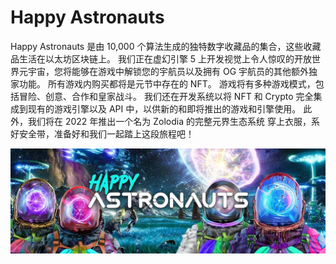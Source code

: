 # Happy Astronauts

Happy Astronauts 是由 10,000 个算法生成的独特数字收藏品的集合，这些收藏品生活在以太坊区块链上。 我们正在虚幻引擎 5 上开发视觉上令人惊叹的开放世界元宇宙，您将能够在游戏中解锁您的宇航员以及拥有 OG 宇航员的其他额外独家功能。 所有游戏内购买都将是元节中存在的 NFT。 游戏将有多种游戏模式，包括冒险、创意、合作和皇家战斗。
我们还在开发系统以将 NFT 和 Crypto 完全集成到现有的游戏引擎以及 API 中，以供新的和即将推出的游戏和引擎使用。 此外，我们将在 2022 年推出一个名为 Zolodia 的完整元界生态系统
穿上衣服，系好安全带，准备好和我们一起踏上这段旅程吧！

![1080x360](1080x360.jpg)
